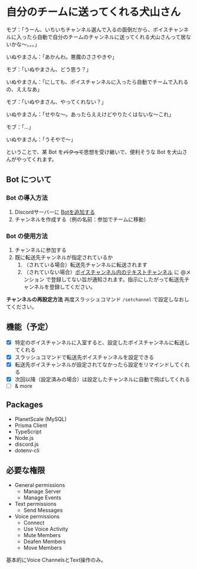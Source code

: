 # 自分のチームに送ってくれる犬山さん

モブ：「うーん、いちいちチャンネル選んで入るの面倒だから、ボイスチャンネルに入ったら自動で自分のチームのチャンネルに送ってくれる犬山さんって居ないかな〜。。。」

いぬやまさん：「あかんわ。悪魔のささやきや」

モブ：「いぬやまさん、どう思う？」

いぬやまさん：「にしても、ボイスチャンネルに入ったら自動でチームで入れるの、ええなあ」

モブ：「いぬやまさん、やってくれない？」

いぬやまさん：「せやな〜。あったらええけどやりたくはないな〜これ」

モブ：「…」

いぬやまさん：「うそやで〜」

ということで、某 Bot を~~パクって~~思想を受け継いで、便利そうな Bot を犬山さんがやってくれます。

## Bot について
### Bot の導入方法

1. Discordサーバーに [Botを追加する](https://discord.com/oauth2/authorize?client_id=クライアントはまだ非公開♡&scope=bot&permissions=8653899808&scope=bot%20applications.commands)
2. チャンネルを作成する（例の名前：参加でチームに移動）

### Bot の使用方法

1. チャンネルに参加する
2. 既に転送先チャンネルが指定されているか
   1. （されている場合）転送先チャンネルに転送されます
   2. （されていない場合）[ボイスチャンネル内のテキストチャンネル](https://support.discord.com/hc/ja/articles/4412085582359-%E3%83%86%E3%82%AD%E3%82%B9%E3%83%88%E3%83%81%E3%83%A3%E3%83%B3%E3%83%8D%E3%83%AB%E3%81%A8%E3%83%9C%E3%82%A4%E3%82%B9%E3%83%81%E3%83%A3%E3%83%B3%E3%83%8D%E3%83%AB%E5%86%85%E3%81%AE%E3%83%86%E3%82%AD%E3%82%B9%E3%83%88%E3%83%81%E3%83%A3%E3%83%B3%E3%83%8D%E3%83%AB) に @メンション で登録してない旨が通知されます。指示にしたがって転送先チャンネルを登録してください。

**チャンネルの再設定方法**
再度スラッシュコマンド `/setchannel` で設定しなおしてください。

## 機能（予定）

- [x] 特定のボイスチャンネルに入室すると、設定したボイスチャンネルに転送してくれる
- [x] スラッシュコマンドで転送先ボイスチャンネルを設定できる
- [x] 転送先ボイスチャンネルが設定されてなかったら設定をリマインドしてくれる
- [x] 次回以降（設定済みの場合）は設定したチャンネルに自動で飛ばしてくれる
- [ ] & more

## Packages

- PlanetScale (MySQL)
- Prisma Client
- TypeScript
- Node.js
- discord.js
- dotenv-cli

## 必要な権限

- General permissions
  - Manage Server
  - Manage Events
- Text permissions
  - Send Messages
- Voice permissions
  - Connect
  - Use Voice Activity
  - Mute Members
  - Deafen Members
  - Move Members

基本的にVoice ChannelsとText操作のみ。

